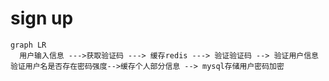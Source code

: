 # sign up

```mermaid
graph LR
  用户输入信息 --->获取验证码 ---> 缓存redis ---> 验证验证码 --> 验证用户信息验证用户名是否存在密码强度-->缓存个人部分信息 --> mysql存储用户密码加密
```
